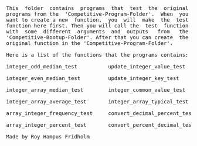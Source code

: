 
<pre>
This  folder  contains  programs  that  test  the  original
programs from the  'Competitive-Program-Folder'.  When  you
want to create a new  function,  you  will  make  the  test
function here first. Then you will call the  test  function
with  some  different  arguments  and  outputs   from   the
'Competitive-Bootup-Folder'. After that you can create  the
original function in the 'Competitive-Program-Folder'.

Here is a list of the functions that the programs contains:

integer_odd_median_test          update_integer_value_test

integer_even_median_test         update_integer_key_test

integer_array_median_test        integer_common_value_test

integer_array_average_test       integer_array_typical_test

array_integer_frequency_test     convert_decimal_percent_test

array_integer_percent_test       convert_percent_decimal_test

Made by Roy Hampus Fridholm
</pre>
